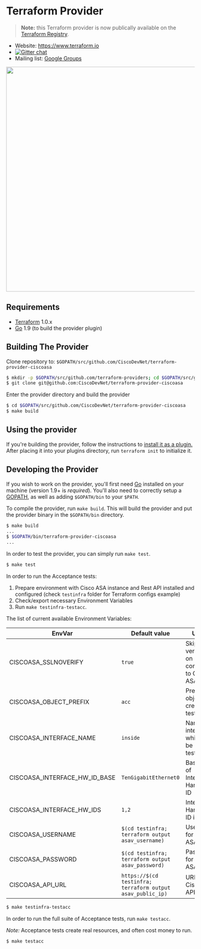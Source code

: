 Terraform Provider
==================

> **Note:** this Terraform provider is now publically available on the [Terraform Registry](https://registry.terraform.io/providers/CiscoDevNet/ciscoasa/latest).

- Website: https://www.terraform.io
- [![Gitter chat](https://badges.gitter.im/hashicorp-terraform/Lobby.png)](https://gitter.im/hashicorp-terraform/Lobby)
- Mailing list: [Google Groups](http://groups.google.com/group/terraform-tool)

<img src="https://cdn.rawgit.com/hashicorp/terraform-website/master/content/source/assets/images/logo-hashicorp.svg" width="600px">

Requirements
------------

-	[Terraform](https://www.terraform.io/downloads.html) 1.0.x
-	[Go](https://golang.org/doc/install) 1.9 (to build the provider plugin)

Building The Provider
---------------------

Clone repository to: `$GOPATH/src/github.com/CiscoDevNet/terraform-provider-ciscoasa`

```sh
$ mkdir -p $GOPATH/src/github.com/terraform-providers; cd $GOPATH/src/github.com/terraform-providers
$ git clone git@github.com:CiscoDevNet/terraform-provider-ciscoasa
```

Enter the provider directory and build the provider

```sh
$ cd $GOPATH/src/github.com/CiscoDevNet/terraform-provider-ciscoasa
$ make build
```

Using the provider
----------------------
If you're building the provider, follow the instructions to
[install it as a plugin.](https://www.terraform.io/docs/plugins/basics.html#installing-a-plugin)
After placing it into your plugins directory,  run `terraform init` to initialize it.

Developing the Provider
---------------------------

If you wish to work on the provider, you'll first need [Go](http://www.golang.org) installed
on your machine (version 1.9+ is *required*). You'll also need to correctly setup a
[GOPATH](http://golang.org/doc/code.html#GOPATH), as well as adding `$GOPATH/bin` to your `$PATH`.

To compile the provider, run `make build`. This will build the provider and put the provider binary
in the `$GOPATH/bin` directory.

```sh
$ make build
...
$ $GOPATH/bin/terraform-provider-ciscoasa
...
```

In order to test the provider, you can simply run `make test`.

```sh
$ make test
```

In order to run the Acceptance tests:
1. Prepare environment with Cisco ASA instance and Rest API installed and configured (check `testinfra` folder for Terraform configs example) 
2. Check/export necessary Environment Variables
3. Run `make testinfra-testacc`.

The list of current available Environment Variables:

|EnvVar|Default value|Usage|
|---|---|---|
|CISCOASA_SSLNOVERIFY|`true`|Skip SSL verification on connection to Cisco ASA API|
|CISCOASA_OBJECT_PREFIX|`acc`|Prefix for objects created by tests|
|CISCOASA_INTERFACE_NAME|`inside`|Named interface which will be used in tests|
|CISCOASA_INTERFACE_HW_ID_BASE|`TenGigabitEthernet0`|Base part of Interface Hardware ID|
|CISCOASA_INTERFACE_HW_IDS|`1,2`|Interfaces Hardware ID indexes|
|CISCOASA_USERNAME|`$(cd testinfra; terraform output asav_username)`|Username for Cisco ASA API|
|CISCOASA_PASSWORD|`$(cd testinfra; terraform output asav_password)`|Password for Cisco ASA API|
|CISCOASA_API_URL|`https://$(cd testinfra; terraform output asav_public_ip)`|URL for Cisco ASA API|

```sh
$ make testinfra-testacc
```

In order to run the full suite of Acceptance tests, run `make testacc`.

*Note:* Acceptance tests create real resources, and often cost money to run.

```sh
$ make testacc
```